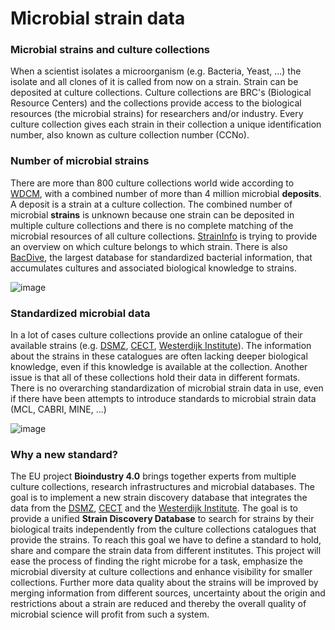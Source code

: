 # Microbial strain data

### Microbial strains and culture collections

When a scientist isolates a microorganism (e.g. Bacteria, Yeast, ...) the isolate and all
clones of it is called from now on a strain. Strain can be deposited at culture collections.
Culture collections are BRC's (Biological Resource Centers) and the collections provide
access to the biological resources (the microbial strains) for researchers and/or
industry. Every culture collection gives each strain in their collection a unique
identification number, also known as culture collection number (CCNo).

### Number of microbial strains
There are more than 800 culture collections world wide according to
[WDCM](https://ccinfo.wdcm.org/), with a combined number of more than 4 million
microbial **deposits**. A deposit is a strain at a culture collection.
The combined number of microbial **strains** is unknown because one strain
can be deposited in multiple culture collections and there is no complete matching of the
microbial resources of all culture collections.
[StrainInfo](https://straininfo.dsmz.de) is trying to provide an overview on which culture
 belongs to which strain.
There is also [BacDive](https://bacdive.de/), the largest database for standardized
bacterial information, that accumulates cultures and associated biological knowledge
to strains.

![image](stylesheets/standard.png)

### Standardized microbial data
In a lot of cases culture collections provide an online catalogue of their available
strains (e.g.
[DSMZ](https://www.dsmz.de/collection/catalogue/microorganisms/catalogue),
[CECT](https://www.uv.es/uvweb/spanish-type-culture-collection/en/cect/strains/culture-media-catalogue-/strains-search-engine-1285892802374.html),
[Westerdijk Institute](https://wi.knaw.nl/fungal_table)).
The information about the strains in these catalogues are often lacking deeper biological
knowledge, even if this knowledge is available at the collection. Another issue is that
all of these collections hold their data in different formats. There is no overarching
standardization of microbial strain data in use, even if there have been attempts to
introduce standards to microbial strain data (MCL, CABRI, MINE, ...)

![image](stylesheets/sdd.png)

### Why a new standard?
The EU project **Bioindustry 4.0** brings together experts from multiple culture
collections, research infrastructures and microbial databases. The goal is to implement
a new strain discovery database that integrates the data from the [DSMZ](https://dsmz.de),
[CECT](https://www.uv.es/uvweb/spanish-type-culture-collection/en/spanish-type-culture-collection/cect-a-reserve-microbial-diversity-1285872233521/Recurs.html?id=1286053036934)
and the [Westerdijk Institute](https://wi.knaw.nl/). The goal is to provide a unified
**Strain Discovery Database** to search for strains by their biological traits
independently from the culture collections catalogues that provide the strains.
To reach this goal we have to define a standard to hold, share and compare the strain
data from different institutes.
This project will ease the process of finding the right microbe for a task,
emphasize the microbial diversity at culture collections and enhance visibility
for smaller collections. Further more data quality about the strains will be improved by
merging information from different sources, uncertainty about the origin and restrictions
about a strain are reduced and thereby the overall quality of microbial science
will profit from such a system.
